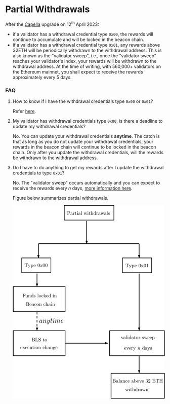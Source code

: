 # Partial Withdrawals

After the [Capella](https://ethereum.org/en/history/#capella) upgrade on 12<sup>th</sup> April 2023:

- if a validator has a withdrawal credential type `0x00`, the rewards will continue to accumulate and will be locked in the beacon chain.
- if a validator has a withdrawal credential type `0x01`, any rewards above 32ETH will be periodically withdrawn to the withdrawal address. This is also known as the "validator sweep", i.e., once the "validator sweep" reaches your validator's index, your rewards will be withdrawn to the withdrawal address.  At the time of writing, with 560,000+ validators on the Ethereum mainnet, you shall expect to receive the rewards approximately every 5 days.

### FAQ

1. How to know if I have the withdrawal credentials type `0x00` or `0x01`?

   Refer [here](./voluntary-exit.md#1-how-to-know-if-i-have-the-withdrawal-credentials-type-0x01).

2. My validator has withdrawal credentials type `0x00`, is there a deadline to update my withdrawal credentials?

   No.  You can update your withdrawal credentials **anytime**. The catch is that as long as you do not update your withdrawal credentials, your rewards in the beacon chain will continue to be locked in the beacon chain. Only after you update the withdrawal credentials, will the rewards be withdrawn to the withdrawal address.

3. Do I have to do anything to get my rewards after I update the withdrawal credentials to type `0x01`?

    No. The "validator sweep" occurs automatically and you can expect to receive the rewards every *n* days, [more information here](./voluntary-exit.md#4-when-will-i-get-my-staked-fund-after-voluntary-exit-if-my-validator-is-of-type-0x01).

    Figure below summarizes partial withdrawals.

    ![partial](./imgs/partial-withdrawal.png)
